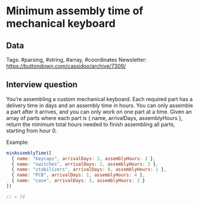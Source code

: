 # Minimum assembly time of mechanical keyboard

## Data

Tags: #parsing, #string, #array, #coordinates
Newsletter: https://buttondown.com/cassidoo/archive/7309/

## Interview question

You’re assembling a custom mechanical keyboard. Each required part has a delivery time in days and an assembly time in hours. You can only assemble a part after it arrives, and you can only work on one part at a time. Given an array of parts where each part is { name, arrivalDays, assemblyHours }, return the minimum total hours needed to finish assembling all parts, starting from hour 0.

Example:

```javascript
minAssemblyTime([
  { name: "keycaps", arrivalDays: 1, assemblyHours: 2 },
  { name: "switches", arrivalDays: 2, assemblyHours: 3 },
  { name: "stabilizers", arrivalDays: 0, assemblyHours: 1 },
  { name: "PCB", arrivalDays: 1, assemblyHours: 4 },
  { name: "case", arrivalDays: 3, assemblyHours: 2 }
])

// > 74
```
